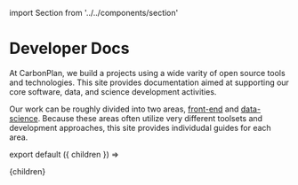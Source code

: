 import Section from '../../components/section'

# Developer Docs

At CarbonPlan, we build a projects using a wide varity of open source tools and technologies. This site provides documentation aimed at supporting our core software, data, and science development activities.

Our work can be roughly divided into two areas, [front-end](/front-end) and [data-science](/data-science). Because these areas often utilize very different toolsets and development approaches, this site provides individudal guides for each area.

export default ({ children }) => <Section name='intro'>{children}</Section>
